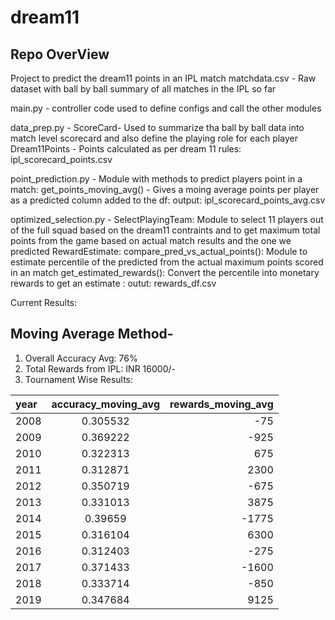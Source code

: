 # dream11
## Repo OverView
Project to predict the dream11 points in an IPL match
matchdata.csv - Raw dataset with ball by ball summary of all matches in the IPL so far

main.py - controller code used to define configs and call the other modules

data_prep.py - ScoreCard- Used to summarize tha ball by ball data into match level scorecard and also define the playing role for each player
	       Dream11Points - Points calculated as per dream 11 rules: ipl_scorecard_points.csv

point_prediction.py - Module with methods to predict players point in a match:
		get_points_moving_avg() - Gives a moing average points per player as a predicted column added to the df: output: ipl_scorecard_points_avg.csv

optimized_selection.py - SelectPlayingTeam: Module to select 11 players out of the full squad based on the dream11 contraints and to get maximum total points from the game 				 based on actual match results and the one we predicted
			 RewardEstimate: compare_pred_vs_actual_points(): Module to estimate percentile of the predicted from the actual maximum points scored in an match
			 		 get_estimated_rewards(): Convert the percentile into monetary rewards to get an estimate : outut: rewards_df.csv
			 		
Current Results: 

## Moving Average Method-

1. Overall Accuracy Avg: 76%
2. Total Rewards from IPL: INR 16000/-
3. Tournament Wise Results: 

| year | accuracy_moving_avg | rewards_moving_avg |
|:------|:----------:|----------------:|
| 2008 | 0.305532 | -75            |
| 2009 | 0.369222 | -925           |
| 2010 | 0.322313 | 675            |
| 2011 | 0.312871 | 2300           |
| 2012 | 0.350719 | -675           |
| 2013 | 0.331013 | 3875           |
| 2014 | 0.39659  | -1775          |
| 2015 | 0.316104 | 6300           |
| 2016 | 0.312403 | -275           |
| 2017 | 0.371433 | -1600          |
| 2018 | 0.333714 | -850           |
| 2019 | 0.347684 | 9125           |




					
			  		


